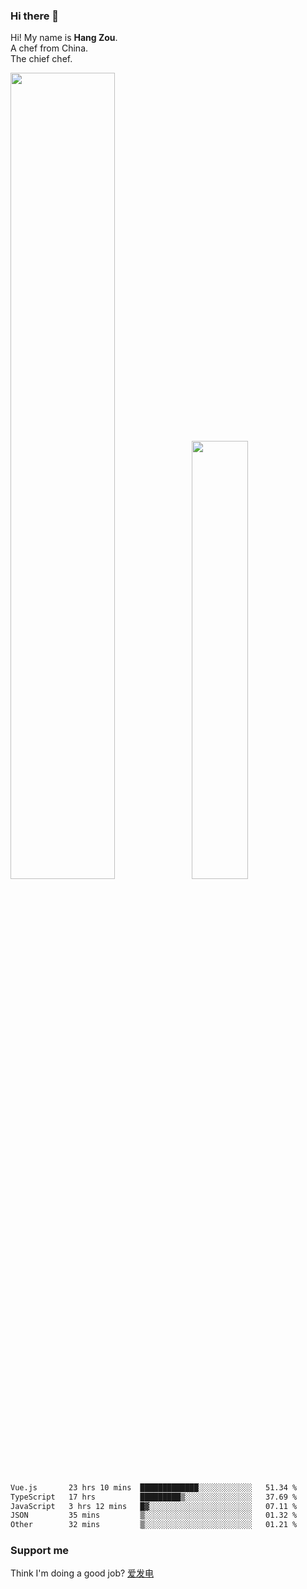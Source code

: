 ### Hi there 👋

Hi! My name is **Hang Zou**.  
A chef from China.  
The chief chef.

<img align="" width="57.5%" src="https://github-readme-stats.vercel.app/api?username=zouhangwithsweet&hide_title=true&hide_border=true&show_icons=true&include_all_commits=true&line_height=21" /><img align="" width="42.4%" src="https://github-readme-stats.vercel.app/api/top-langs/?username=zouhangwithsweet&hide_title=true&hide_border=true&layout=compact" />

<!--START_SECTION:waka-->

```txt
Vue.js       23 hrs 10 mins  █████████████░░░░░░░░░░░░   51.34 %
TypeScript   17 hrs          █████████▒░░░░░░░░░░░░░░░   37.69 %
JavaScript   3 hrs 12 mins   █▓░░░░░░░░░░░░░░░░░░░░░░░   07.11 %
JSON         35 mins         ▒░░░░░░░░░░░░░░░░░░░░░░░░   01.32 %
Other        32 mins         ▒░░░░░░░░░░░░░░░░░░░░░░░░   01.21 %
```

<!--END_SECTION:waka-->

### Support me

Think I'm doing a good job? [爱发电](https://afdian.net/@zouhangsweet)
